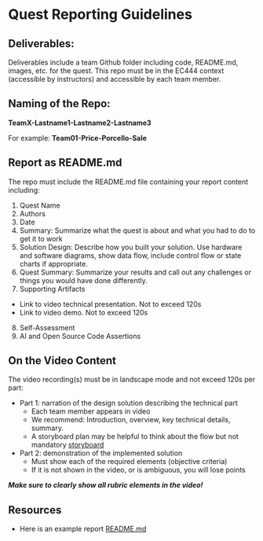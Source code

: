 # Quest Reporting Guidelines

## Deliverables:

Deliverables include a team Github folder including code, README.md,
images, etc. for the quest. This repo must be in the EC444 context
(accessible by instructors) and accessible by each team member.

## Naming of the Repo:

**TeamX-Lastname1-Lastname2-Lastname3**

For example: **Team01-Price-Porcello-Sale**

## Report as README.md

The repo must include the README.md file containing your report
content including:

1. Quest Name
2. Authors
3. Date
4. Summary:
Summarize what the quest is about and what you had to do to get it to work
5. Solution Design:
Describe how you built your solution. Use hardware and software
diagrams, show data flow, include control flow or state charts if
appropriate.
6. Quest Summary:
Summarize your results and call out any challenges or things you would
have done differently.
7. Supporting Artifacts
- Link to video technical presentation. Not to exceed 120s
- Link to video demo. Not to exceed 120s
8. Self-Assessment 
9. AI and Open Source Code Assertions

## On the Video Content

The video recording(s) must be in landscape mode and not exceed 120s per part:
- Part 1: narration of the design solution describing the technical part
    - Each team member appears in video
    - We recommend: Introduction, overview, key technical details, summary.
    - A storyboard plan may be helpful to think about the flow but not mandatory [storyboard](/docs/untilties/docs/storyboard1.pptx)
- Part 2: demonstration of the implemented solution
  - Must show each of the required elements (objective criteria)
  - If it is not shown in the video, or is ambiguous, you will lose points

***Make sure to clearly show all rubric elements in the video!*** 

## Resources

- Here is an example report [README.md](/docs/utilities/docs/quest-report-example.md)
